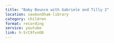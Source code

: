 ```yaml
---
title: "Baby Bounce with Gabriele and Tilly 2"
location: saxmundham-library
category: children
format: recording
service: youtube
link: h-5rC9fvnO0
---
```


